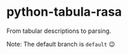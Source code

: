 # python-tabula-rasa
From tabular descriptions to parsing.

Note: The default branch is `default` :wink: